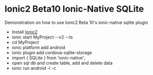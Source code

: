 # Ionic2 Beta10 Ionic-Native SQLite
Demonstration on how to use Ionic2 Beta 10's ionic-native sqlite plugin

<ul>
<li>Install <a href="http://ionicframework.com/docs/v2/getting-started/installation/">Ionic2</a></li>
<li>ionic start MyProject --v2 --ts</li>
<li>cd MyProject</li>
<li>ionic platform add android</li>
<li>ionic plugin add cordova-sqlite-storage</li>
<li>import { SQLite } from 'ionic-native';</li>
<li>open sql db and create table, add and delete data</li>
<li>ionic run android -l -c</li>
</ul>